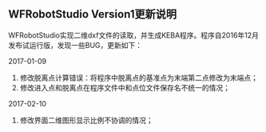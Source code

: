 ## WFRobotStudio Version1更新说明

WFRobotStudio实现二维dxf文件的读取，并生成KEBA程序。程序自2016年12月发布试运行版，发现一些BUG，更新如下：

2017-01-09

1. 修改脱离点计算错误：将程序中脱离点的基准点为末端第二点修改为末端点；
2. 修改进入点和脱离点在程序文件中和点位文件保存名不统一的情况；

2017-02-10

1. 修改界面二维图形显示比例不协调的情况；